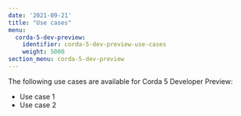 ```yaml
---
date: '2021-09-21'
title: "Use cases"
menu:
  corda-5-dev-preview:
    identifier: corda-5-dev-preview-use-cases
    weight: 5000
section_menu: corda-5-dev-preview
---
```


The following use cases are available for Corda 5 Developer Preview:
* Use case 1
* Use case 2
